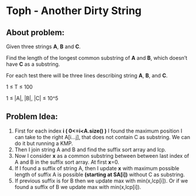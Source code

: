 # Toph - Another Dirty String

## About problem:  
Given three strings  **A**,  **B**  and  **C**.

Find the length of the longest common substring of  **A**  and  **B**, which doesn’t have  **C**  as a substring.
  
  For each test there will be three lines describing string  **A**,  **B**, and  **C**.

1 ≤ T ≤ 100

1 ≤ |A|, |B|, |C| ≤ 10^5  

## Problem Idea:  

 1. First for each index **i ( 0<=i<A.size() )** I found the maximum position I can take to the right A[i...j], that does not contain C as substring. We can do it but running a KMP.
 2. Then I join string A and B and find the suffix sort array and lcp.
 3. Now I consider **x** as a common substring between between last  index of A and B in the suffix sort array. At first **x**=0.
 4. If I found a suffix of string A, then I update **x** with maximum possible length of suffix A is possible **(starting at SA[i])** without C as substring.
 5. If previous suffix is for B then we update max with min(x,lcp[i]). Or if we found a suffix of B we update max with min(x,lcp[i]).
<!--stackedit_data:
eyJoaXN0b3J5IjpbMTQwMDAwODY1MiwtMTExMDgxODEwLDE2Mz
Y0NjIxMTJdfQ==
-->